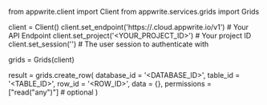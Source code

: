 from appwrite.client import Client
from appwrite.services.grids import Grids

client = Client()
client.set_endpoint('https://<REGION>.cloud.appwrite.io/v1') # Your API Endpoint
client.set_project('<YOUR_PROJECT_ID>') # Your project ID
client.set_session('') # The user session to authenticate with

grids = Grids(client)

result = grids.create_row(
    database_id = '<DATABASE_ID>',
    table_id = '<TABLE_ID>',
    row_id = '<ROW_ID>',
    data = {},
    permissions = ["read("any")"] # optional
)
